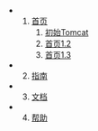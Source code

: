 <!-- docs/_sidebar.md -->
*   1.  [首页](zh-cn/)
        1. [初始Tomcat](zh-cn/one)
        2. [首页1.2](zh-cn/two)
        3. [首页1.3](zh-cn/three)
*   2. [指南](zh-cn/guide)
*   3. [文档](zh-cn/wendang)
*   4. [帮助](zh-cn/help)
